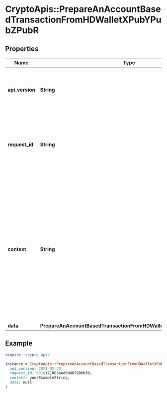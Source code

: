# CryptoApis::PrepareAnAccountBasedTransactionFromHDWalletXPubYPubZPubR

## Properties

| Name | Type | Description | Notes |
| ---- | ---- | ----------- | ----- |
| **api_version** | **String** | Specifies the version of the API that incorporates this endpoint. |  |
| **request_id** | **String** | Defines the ID of the request. The &#x60;requestId&#x60; is generated by Crypto APIs and it&#39;s unique for every request. |  |
| **context** | **String** | In batch situations the user can use the context to correlate responses with requests. This property is present regardless of whether the response was successful or returned as an error. &#x60;context&#x60; is specified by the user. | [optional] |
| **data** | [**PrepareAnAccountBasedTransactionFromHDWalletXPubYPubZPubRData**](PrepareAnAccountBasedTransactionFromHDWalletXPubYPubZPubRData.md) |  |  |

## Example

```ruby
require 'crypto_apis'

instance = CryptoApis::PrepareAnAccountBasedTransactionFromHDWalletXPubYPubZPubR.new(
  api_version: 2021-03-20,
  request_id: 601c1710034ed6d407996b30,
  context: yourExampleString,
  data: null
)
```

